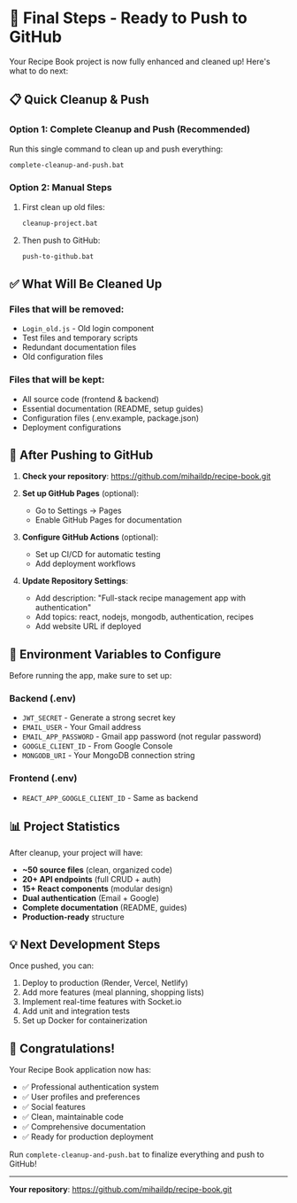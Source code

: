 # 🎯 Final Steps - Ready to Push to GitHub

Your Recipe Book project is now fully enhanced and cleaned up! Here's what to do next:

## 📋 Quick Cleanup & Push

### Option 1: Complete Cleanup and Push (Recommended)
Run this single command to clean up and push everything:
```bash
complete-cleanup-and-push.bat
```

### Option 2: Manual Steps
1. First clean up old files:
   ```bash
   cleanup-project.bat
   ```

2. Then push to GitHub:
   ```bash
   push-to-github.bat
   ```

## ✅ What Will Be Cleaned Up

### Files that will be removed:
- `Login_old.js` - Old login component
- Test files and temporary scripts
- Redundant documentation files
- Old configuration files

### Files that will be kept:
- All source code (frontend & backend)
- Essential documentation (README, setup guides)
- Configuration files (.env.example, package.json)
- Deployment configurations

## 🚀 After Pushing to GitHub

1. **Check your repository**: https://github.com/mihaildp/recipe-book.git

2. **Set up GitHub Pages** (optional):
   - Go to Settings → Pages
   - Enable GitHub Pages for documentation

3. **Configure GitHub Actions** (optional):
   - Set up CI/CD for automatic testing
   - Add deployment workflows

4. **Update Repository Settings**:
   - Add description: "Full-stack recipe management app with authentication"
   - Add topics: react, nodejs, mongodb, authentication, recipes
   - Add website URL if deployed

## 🔧 Environment Variables to Configure

Before running the app, make sure to set up:

### Backend (.env)
- `JWT_SECRET` - Generate a strong secret key
- `EMAIL_USER` - Your Gmail address
- `EMAIL_APP_PASSWORD` - Gmail app password (not regular password)
- `GOOGLE_CLIENT_ID` - From Google Console
- `MONGODB_URI` - Your MongoDB connection string

### Frontend (.env)
- `REACT_APP_GOOGLE_CLIENT_ID` - Same as backend

## 📊 Project Statistics

After cleanup, your project will have:
- **~50 source files** (clean, organized code)
- **20+ API endpoints** (full CRUD + auth)
- **15+ React components** (modular design)
- **Dual authentication** (Email + Google)
- **Complete documentation** (README, guides)
- **Production-ready** structure

## 💡 Next Development Steps

Once pushed, you can:
1. Deploy to production (Render, Vercel, Netlify)
2. Add more features (meal planning, shopping lists)
3. Implement real-time features with Socket.io
4. Add unit and integration tests
5. Set up Docker for containerization

## 🎉 Congratulations!

Your Recipe Book application now has:
- ✅ Professional authentication system
- ✅ User profiles and preferences
- ✅ Social features
- ✅ Clean, maintainable code
- ✅ Comprehensive documentation
- ✅ Ready for production deployment

Run `complete-cleanup-and-push.bat` to finalize everything and push to GitHub!

---
**Your repository**: https://github.com/mihaildp/recipe-book.git
